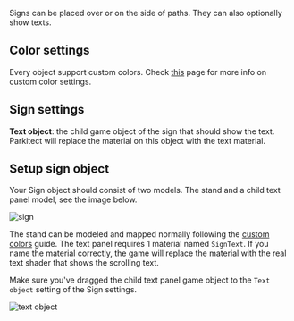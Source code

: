 Signs can be placed over or on the side of paths. They can also optionally show texts.

## Color settings

Every object support custom colors. Check [this](Custom-colors) page for more info on custom color settings.

## Sign settings

**Text object**: the child game object of the sign that should show the text. Parkitect will replace the material on this object with the text material.

## Setup sign object

Your Sign object should consist of two models. The stand and a child text panel model, see the image below.

![sign](https://i.imgur.com/h2ou6vx.png)

The stand can be modeled and mapped normally following the [custom colors](custom-colors) guide. The text panel 
requires 1 material named `SignText`. If you name the material correctly, the game will replace the material with the real text shader that shows the scrolling text. 

Make sure you've dragged the child text panel game object to the `Text object` setting of the Sign settings.

![text object](https://i.imgur.com/gE4yYKo.png)